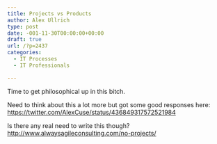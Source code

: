 ```yaml
---
title: Projects vs Products
author: Alex Ullrich
type: post
date: -001-11-30T00:00:00+00:00
draft: true
url: /?p=2437
categories:
  - IT Processes
  - IT Professionals

---
```

Time to get philosophical up in this bitch.

Need to think about this a lot more but got some good responses here: https://twitter.com/AlexCuse/status/436849317572521984

Is there any real need to write this though? http://www.alwaysagileconsulting.com/no-projects/